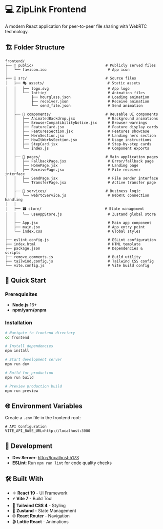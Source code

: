 # 💻 ZipLink Frontend

A modern React application for peer-to-peer file sharing with WebRTC technology.

## 🏗️ Folder Structure

```
frontend/
├── 📁 public/                                 # Publicly served files
│   └── favicon.ico                            # App icon
│
├── 📁 src/                                    # Source files
│   ├── 🎭 assets/                             # Static assets
│   │   ├── logo.svg                           # App logo
│   │   └── lottie/                            # Animation files
│   │       ├── hourglass.json                 # Loading animation
│   │       ├── receiver.json                  # Receive animation
│   │       └── send_file.json                 # Send animation
│   │
│   ├── 🎨 components/                         # Reusable UI components
│   │   ├── AnimatedBackdrop.jsx               # Background animations
│   │   ├── BrowserCompatibilityNotice.jsx     # Browser warnings
│   │   ├── FeatureCard.jsx                    # Feature display cards
│   │   ├── FeaturesSection.jsx                # Features showcase
│   │   ├── HeroSection.jsx                    # Landing hero section
│   │   ├── HowItWorksSection.jsx              # Usage instructions
│   │   ├── StepCard.jsx                       # Step-by-step cards
│   │   └── index.js                           # Component exports
│   │
│   ├── 📄 pages/                              # Main application pages
│   │   ├── FallbackPage.jsx                   # Error/fallback page
│   │   ├── HomePage.jsx                       # Landing page
│   │   ├── ReceivePage.jsx                    # File receiver interface
│   │   ├── SendPage.jsx                       # File sender interface
│   │   └── TransferPage.jsx                   # Active transfer page
│   │
│   ├── 🔗 services/                           # Business logic
│   │   └── webrtcService.js                   # WebRTC connection handling
│   │
│   ├── 🗃️ store/                             # State management
│   │   └── useAppStore.js                     # Zustand global store
│   │
│   ├── App.jsx                                # Main app component
│   ├── main.jsx                               # App entry point
│   └── index.css                              # Global styles
│
├── eslint.config.js                           # ESLint configuration
├── index.html                                 # HTML template
├── package.json                               # Dependencies & scripts
├── remove_comments.js                         # Build utility
├── tailwind.config.js                         # Tailwind CSS config
└── vite.config.js                             # Vite build config
```

## 🚀 Quick Start

### Prerequisites

-   **Node.js** 16+
-   **npm/yarn/pnpm**

### Installation

```bash
# Navigate to frontend directory
cd frontend

# Install dependencies
npm install

# Start development server
npm run dev

# Build for production
npm run build

# Preview production build
npm run preview
```

## 🌐 Environment Variables

Create a `.env` file in the frontend root:

```env
# API Configuration
VITE_API_BASE_URL=http://localhost:3000
```

## 📱 Development

-   **Dev Server**: [http://localhost:5173](http://localhost:5173)
-   **ESLint**: Run `npm run lint` for code quality checks

## 🛠️ Built With

-   ⚛️ **React 19** - UI Framework
-   ⚡ **Vite 7** - Build Tool
-   🎨 **Tailwind CSS 4** - Styling
-   🔄 **Zustand** - State Management
-   🌐 **React Router** - Navigation
-   🎬 **Lottie React** - Animations
